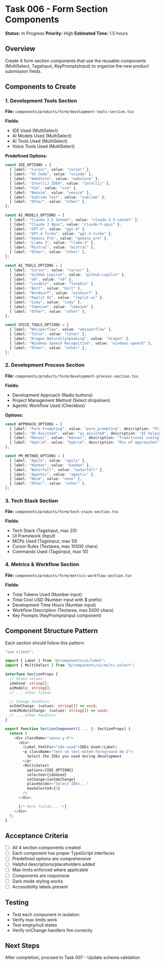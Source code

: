 # Task 006 - Form Section Components

**Status:** In Progress
**Priority:** High
**Estimated Time:** 1.5 hours

## Overview
Create 4 form section components that use the reusable components (MultiSelect, TagsInput, KeyPromptsInput) to organize the new product submission fields.

## Components to Create

### 1. Development Tools Section
**File:** `components/products/form/development-tools-section.tsx`

**Fields:**
- IDE Used (MultiSelect)
- AI Models Used (MultiSelect)
- AI Tools Used (MultiSelect)
- Voice Tools Used (MultiSelect)

**Predefined Options:**
```typescript
const IDE_OPTIONS = [
  { label: "Cursor", value: "cursor" },
  { label: "VS Code", value: "vscode" },
  { label: "WebStorm", value: "webstorm" },
  { label: "IntelliJ IDEA", value: "intellij" },
  { label: "Vim", value: "vim" },
  { label: "Neovim", value: "neovim" },
  { label: "Sublime Text", value: "sublime" },
  { label: "Other", value: "other" },
];

const AI_MODELS_OPTIONS = [
  { label: "Claude 3.5 Sonnet", value: "claude-3.5-sonnet" },
  { label: "Claude 3 Opus", value: "claude-3-opus" },
  { label: "GPT-4", value: "gpt-4" },
  { label: "GPT-4 Turbo", value: "gpt-4-turbo" },
  { label: "Gemini Pro", value: "gemini-pro" },
  { label: "Llama 3", value: "llama-3" },
  { label: "Mistral", value: "mistral" },
  { label: "Other", value: "other" },
];

const AI_TOOLS_OPTIONS = [
  { label: "Cursor", value: "cursor" },
  { label: "GitHub Copilot", value: "github-copilot" },
  { label: "v0", value: "v0" },
  { label: "Lovable", value: "lovable" },
  { label: "Bolt", value: "bolt" },
  { label: "Windsurf", value: "windsurf" },
  { label: "Replit AI", value: "replit-ai" },
  { label: "Cody", value: "cody" },
  { label: "Tabnine", value: "tabnine" },
  { label: "Other", value: "other" },
];

const VOICE_TOOLS_OPTIONS = [
  { label: "Whisperflow", value: "whisperflow" },
  { label: "Talon", value: "talon" },
  { label: "Dragon NaturallySpeaking", value: "dragon" },
  { label: "Windows Speech Recognition", value: "windows-speech" },
  { label: "Other", value: "other" },
];
```

### 2. Development Process Section
**File:** `components/products/form/development-process-section.tsx`

**Fields:**
- Development Approach (Radio buttons)
- Project Management Method (Select dropdown)
- Agentic Workflow Used (Checkbox)

**Options:**
```typescript
const APPROACH_OPTIONS = [
  { label: "Pure Prompting", value: "pure_prompting", description: "Primarily using AI prompts" },
  { label: "AI-Assisted", value: "ai_assisted", description: "AI helping with code" },
  { label: "Manual", value: "manual", description: "Traditional coding" },
  { label: "Hybrid", value: "hybrid", description: "Mix of approaches" },
];

const PM_METHOD_OPTIONS = [
  { label: "Agile", value: "agile" },
  { label: "Kanban", value: "kanban" },
  { label: "Waterfall", value: "waterfall" },
  { label: "Agentic", value: "agentic" },
  { label: "None", value: "none" },
  { label: "Other", value: "other" },
];
```

### 3. Tech Stack Section
**File:** `components/products/form/tech-stack-section.tsx`

**Fields:**
- Tech Stack (TagsInput, max 20)
- UI Framework (Input)
- MCPs Used (TagsInput, max 10)
- Cursor Rules (Textarea, max 10000 chars)
- Commands Used (TagsInput, max 10)

### 4. Metrics & Workflow Section
**File:** `components/products/form/metrics-workflow-section.tsx`

**Fields:**
- Total Tokens Used (Number input)
- Total Cost USD (Number input with $ prefix)
- Development Time Hours (Number input)
- Workflow Description (Textarea, max 5000 chars)
- Key Prompts (KeyPromptsInput component)

## Component Structure Pattern

Each section should follow this pattern:

```typescript
"use client";

import { Label } from "@/components/ui/label";
import { MultiSelect } from "@/components/ui/multi-select";

interface SectionProps {
  // State values
  ideUsed: string[];
  aiModels: string[];
  // ... other fields

  // Change handlers
  onIdeChange: (values: string[]) => void;
  onAiModelsChange: (values: string[]) => void;
  // ... other handlers
}

export function SectionComponent({ ... }: SectionProps) {
  return (
    <div className="space-y-6">
      <div>
        <Label htmlFor="ide-used">IDEs Used</Label>
        <p className="text-sm text-muted-foreground mb-2">
          Select the IDEs you used during development
        </p>
        <MultiSelect
          options={IDE_OPTIONS}
          selected={ideUsed}
          onChange={onIdeChange}
          placeholder="Select IDEs..."
          maxSelected={5}
        />
      </div>

      {/* More fields... */}
    </div>
  );
}
```

## Acceptance Criteria

- [ ] All 4 section components created
- [ ] Each component has proper TypeScript interfaces
- [ ] Predefined options are comprehensive
- [ ] Helpful descriptions/placeholders added
- [ ] Max limits enforced where applicable
- [ ] Components are responsive
- [ ] Dark mode styling works
- [ ] Accessibility labels present

## Testing

- Test each component in isolation
- Verify max limits work
- Test empty/null states
- Verify onChange handlers fire correctly

## Next Steps

After completion, proceed to Task 007 - Update schema validation
